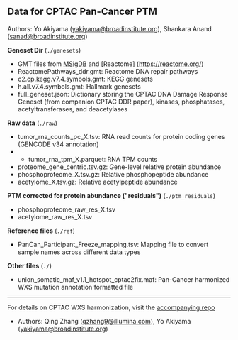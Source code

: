 ## Data for CPTAC Pan-Cancer PTM

Authors: Yo Akiyama (yakiyama@broadinstitute.org), Shankara Anand (sanad@broadinstitute.org)

**Geneset Dir** (`./genesets`)
* GMT files from [MSigDB](http://www.gsea-msigdb.org/gsea/msigdb/) and [Reactome] (https://reactome.org/)
* ReactomePathways_ddr.gmt: Reactome DNA repair pathways
* c2.cp.kegg.v7.4.symbols.gmt: KEGG genesets
* h.all.v7.4.symbols.gmt: Hallmark genesets
* full_geneset.json: Dictionary storing the CPTAC DNA Damage Response Geneset (from companion CPTAC DDR paper), kinases, phosphatases, acetyltransferases, and deacetylases

**Raw data** (`./raw`)
* tumor_rna_counts_pc_X.tsv: RNA read counts for protein coding genes (GENCODE v34 annotation)
* * tumor_rna_tpm_X.parquet: RNA TPM counts
* proteome_gene_centric.tsv.gz: Gene-level relative protein abundance
* phosphoproteome_X.tsv.gz: Relative phosphopeptide abundance
* acetylome_X.tsv.gz: Relative acetylpeptide abundance

**PTM corrected for protein abundance ("residuals")** (`./ptm_residuals`)
* phosphoproteome_raw_res_X.tsv
* acetylome_raw_res_X.tsv

**Reference files** (`./ref`)
* PanCan_Participant_Freeze_mapping.tsv: Mapping file to convert sample names across different data types

**Other files** (`./`)
* union_somatic_maf_v1.1_hotspot_cptac2fix.maf: Pan-Cancer harmonized WXS mutation annotation formatted file

---

For details on CPTAC WXS harmonization, visit the [accompanying repo](https://github.com/getzlab/cptac_wxs_harmonize/tree/master)
* Authors: Qing Zhang (qzhang9@illumina.com), Yo Akiyama (yakiyama@broadinstitute.org)
